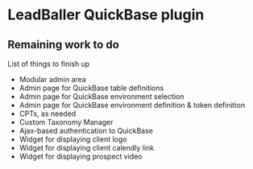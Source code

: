 # LeadBaller QuickBase plugin
## Remaining work to do

List of things to finish up

* Modular admin area
* Admin page for QuickBase table definitions
* Admin page for QuickBase environment selection
* Admin page for QuickBase environment definition & token definition
* CPTs, as needed
* Custom Taxonomy Manager
* Ajax-based authentication to QuickBase
* Widget for displaying client logo
* Widget for displaying client calendly link
* Widget for displaying prospect video
